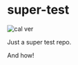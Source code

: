 super-test
==========

![cal ver](https://img.shields.io/badge/calver-0Y.0M.MINOR-1FAFC8.svg?style=flat)[]()

Just a super test repo.

And how!
